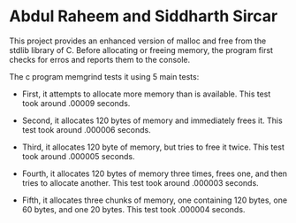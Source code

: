 # Abdul Raheem and Siddharth Sircar 

This project provides an enhanced version of malloc and free from the stdlib library of C. Before allocating or freeing memory, the program first checks for erros and reports them to the console.

The c program memgrind tests it using 5 main tests:

* First, it attempts to allocate more memory than is available. This test took around .00009 seconds.

* Second, it allocates 120 bytes of memory and immediately frees it. This test took around .000006 seconds.

* Third, it allocates 120 byte of memory, but tries to free it twice. This test took around .000005 seconds.

* Fourth, it allocates 120 bytes of memory three times, frees one, and then tries to allocate another. This test took around .000003 seconds.

* Fifth, it allocates three chunks of memory, one containing 120 bytes, one 60 bytes, and one 20 bytes. This test took .000004 seconds.
